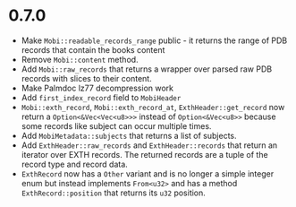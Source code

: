 # 0.7.0
- Make `Mobi::readable_records_range` public - it returns the range of PDB records that contain the books content
- Remove `Mobi::content` method.
- Add `Mobi::raw_records` that returns a wrapper over parsed raw PDB records with slices to their content.
- Make Palmdoc lz77 decompression work
- Add `first_index_record` field to `MobiHeader`
- `Mobi::exth_record`, `Mobi::exth_record_at`, `ExthHeader::get_record` now return a `Option<&Vec<Vec<u8>>>` instead of `Option<&Vec<u8>>` because some records like subject can occur multiple times. 
- Add `MobiMetadata::subjects` that returns a list of subjects.
- Add `ExthHeader::raw_records` and `ExthHeader::records` that return an iterator over EXTH records. The returned records are a tuple of the record type and record data.
- `ExthRecord` now has a `Other` variant and is no longer a simple integer enum but instead implements `From<u32>` and has a method `ExthRecord::position` that returns its `u32` position.
